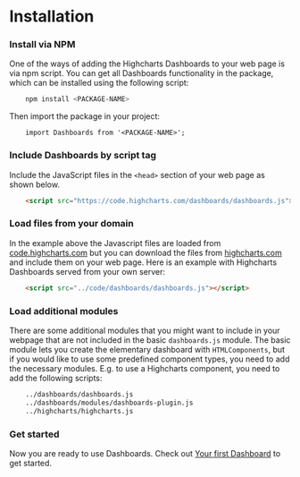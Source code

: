 Installation
===

### Install via NPM
One of the ways of adding the Highcharts Dashboards to your web page is via npm script. You can get all Dashboards functionality in the package, which can be installed using the following script:
```bash
    npm install <PACKAGE-NAME>
```
Then import the package in your project:
``` JS
    import Dashboards from '<PACKAGE-NAME>';
```

### Include Dashboards by script tag
Include the JavaScript files in the `<head>` section of your web page as shown below.

```html
    <script src="https://code.highcharts.com/dashboards/dashboards.js"></script>
 ```


### Load files from your domain
In the example above the Javascript files are loaded from [code.highcharts.com](https://code.highcharts.com) but you can download the files from [highcharts.com](https://www.highcharts.com/download/) and include them on your web page. Here is an example with Highcharts Dashboards served from your own server:

```html
    <script src="../code/dashboards/dashboards.js"></script>
```
### Load additional modules
There are some additional modules that you might want to include in your webpage that are not included in the basic `dashboards.js` module. The basic module lets you create the elementary dashboard with `HTMLComponents`, but if you would like to use some predefined component types, you need to add the necessary modules. E.g. to use a Highcharts component, you need to add the following scripts:
```html
    ../dashboards/dashboards.js
    ../dashboards/modules/dashboards-plugin.js
    ../highcharts/highcharts.js
```

### Get started

Now you are ready to use Dashboards. Check out [Your first Dashboard](https://highcharts.com/docs/dashboards/your-first-dashboard) to get started.